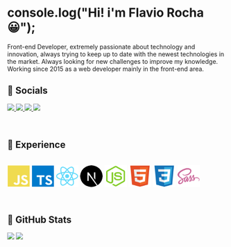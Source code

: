 # console.log("Hi! i'm Flavio Rocha 😀");
Front-end Developer, extremely passionate about technology and innovation, always trying to keep up to date with the newest technologies in the market. Always looking for new challenges to improve my knowledge. Working since 2015 as a web developer mainly in the front-end area.

## 🔹 Socials

<div style="display: inline_block"> 
    <a href = "mailto:email@flaviorocha.com">
      <img src="https://img.shields.io/badge/Email-282A36?style=for-the-badge&logo=Gmail&logoColor=white" target="_blank">
    </a>
   <a href="https://wa.me/12982822978" target="_blank">
     <img src="https://img.shields.io/badge/Whatsapp-282A36?style=for-the-badge&logo=Whatsapp&logoColor=white" target="_blank">
    </a> 
   <a href="https://flaviorocha.com" target="_blank">
     <img src="https://img.shields.io/badge/website-282A36?style=for-the-badge&logo=googlechrome&logoColor=white" target="_blank">
     </a> 
    <a href="https://www.linkedin.com/in/flavio-rocha-bb0b53171/" target="_blank">
      <img src="https://img.shields.io/badge/-LinkedIn-282A36?style=for-the-badge&logo=linkedin&logoColor=white" target="_blank">
    </a> 
</div>

<br>
<br>

## 🔹 Experience

<div style="display: inline_block">
  <br>
  <img align="center" alt="Flavio-Js" height="50" width="52" src="https://raw.githubusercontent.com/devicons/devicon/master/icons/javascript/javascript-plain.svg">
  <img align="center" alt="Flavio-Ts" height="50" width="52" src="https://raw.githubusercontent.com/devicons/devicon/master/icons/typescript/typescript-plain.svg">
  <img align="center" alt="Flavio-React" height="50" width="52" src="https://raw.githubusercontent.com/devicons/devicon/master/icons/react/react-original.svg">
  <img align="center" style="background: white; border-radius: 100%" alt="Flavio-NextJS" height="50" width="52" src="https://raw.githubusercontent.com/devicons/devicon/master/icons/nextjs/nextjs-original.svg">
  <img align="center" alt="Flavio-NodeJS" height="50" width="52" src="https://raw.githubusercontent.com/devicons/devicon/master/icons/nodejs/nodejs-original.svg">
  <img align="center" alt="Flavio-HTML" height="50" width="52" src="https://raw.githubusercontent.com/devicons/devicon/master/icons/html5/html5-original.svg">
  <img align="center" alt="Flavio-CSS" height="50" width="52" src="https://raw.githubusercontent.com/devicons/devicon/master/icons/css3/css3-original.svg">
  <img align="center" alt="Flavio-Scss" height="50" width="52" src="https://raw.githubusercontent.com/devicons/devicon/master/icons/sass/sass-original.svg">
</div>

<br>
<br>

## 🔹 GitHub Stats

 <div>
  <img height="180em" src="https://github-readme-stats.vercel.app/api?username=flavio27&show_icons=true&theme=tokyonight&include_all_commits=true&count_private=true"/>
  <img height="180em" src="https://github-readme-stats.vercel.app/api/top-langs/?username=flavio27&layout=compact&langs_count=7&theme=tokyonight"/>
</div>
